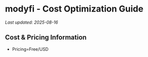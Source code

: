 # modyfi - Cost Optimization Guide

*Last updated: 2025-08-16*

## Cost & Pricing Information

- Pricing=Free/USD

